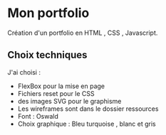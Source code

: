 # Mon portfolio

Création d'un portfolio en HTML , CSS , Javascript.

## Choix techniques


J'ai choisi :

* FlexBox pour la mise en page 
* Fichiers reset pour le CSS
* des images SVG pour le graphisme 
* Les wireframes sont dans le dossier ressources
* Font : Oswald
* Choix graphique : Bleu turquoise , blanc et gris